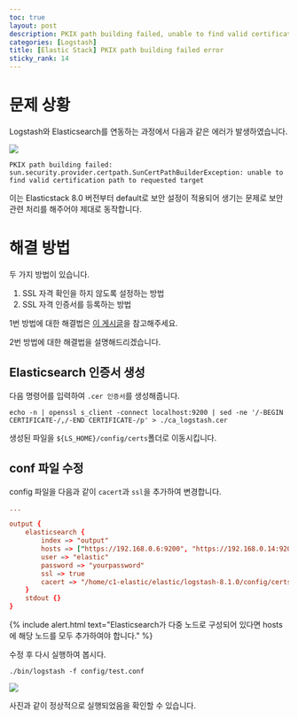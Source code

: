 ```yaml
---
toc: true
layout: post
description: PKIX path building failed, unable to find valid certification path to requested target 에러 해결법.
categories: [Logstash]
title: [Elastic Stack] PKIX path building failed error
sticky_rank: 14
---
```


# 문제 상황

Logstash와 Elasticsearch를 연동하는 과정에서 다음과 같은 에러가 발생하였습니다.

![]({{site.baseurl}}/images/2022-05-14-pkix-path-building-failed/error1.png)

`PKIX path building failed: sun.security.provider.certpath.SunCertPathBuilderException: unable to find valid certification path to requested target`

이는 Elasticstack 8.0 버전부터 default로 보안 설정이 적용되어 생기는 문제로 보안 관련 처리를 해주어야 제대로 동작합니다.

# 해결 방법

두 가지 방법이 있습니다.
1. SSL 자격 확인을 하지 않도록 설정하는 방법
2. SSL 자격 인증서를 등록하는 방법

1번 방법에 대한 해결법은 [이 게시글](https://knu-cd2.github.io/blog/logstash/2022/05/14/logstash-to-elasticsearch.html)을 참고해주세요.

2번 방법에 대한 해결법을 설명해드리겠습니다.

## Elasticsearch 인증서 생성

다음 명령어를 입력하여 `.cer 인증서`를 생성해줍니다.

```shell
echo -n | openssl s_client -connect localhost:9200 | sed -ne '/-BEGIN CERTIFICATE-/,/-END CERTIFICATE-/p' > ./ca_logstash.cer
```

생성된 파일을 `${LS_HOME}/config/certs`폴더로 이동시킵니다.

## conf 파일 수정

config 파일을 다음과 같이 `cacert`과 `ssl`을 추가하여 변경합니다.

```conf
...

output {
    elasticsearch {
        index => "output"
        hosts => ["https://192.168.0.6:9200", "https://192.168.0.14:9200", "https://192.168.0.15:9200"]
        user => "elastic"
        password => "yourpassword"
        ssl => true
        cacert => "/home/c1-elastic/elastic/logstash-8.1.0/config/certs/ca_logstash.cer"
    }
    stdout {}
}
```

{% include alert.html text="Elasticsearch가 다중 노드로 구성되어 있다면 hosts에 해당 노드를 모두 추가하여야 합니다." %}

수정 후 다시 실행하여 봅시다.

```shell
./bin/logstash -f config/test.conf
```

![]({{site.baseurl}}/images/2022-05-14-pkix-path-building-failed/done1.png)

사진과 같이 정상적으로 실행되었음을 확인할 수 있습니다.